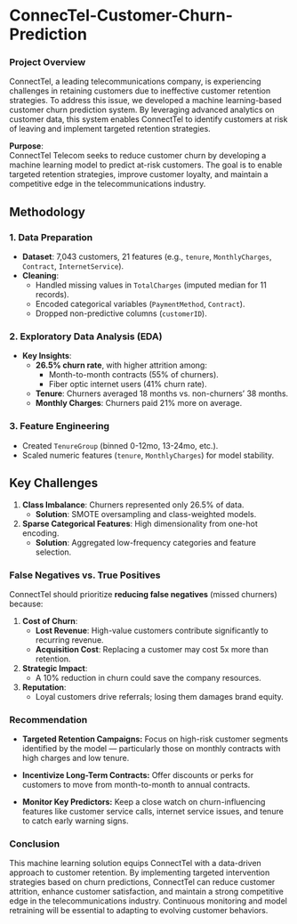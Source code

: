 # ConnecTel-Customer-Churn-Prediction

### Project Overview

ConnectTel, a leading telecommunications company, is experiencing challenges in retaining customers due to ineffective customer retention strategies. To address this issue, we developed a machine learning-based customer churn prediction system. By leveraging advanced analytics on customer data, this system enables ConnectTel to identify customers at risk of leaving and implement targeted retention strategies.

**Purpose**:  
ConnectTel Telecom seeks to reduce customer churn by developing a machine learning model to predict at-risk customers. The goal is to enable targeted retention strategies, improve customer loyalty, and maintain a competitive edge in the telecommunications industry.

## Methodology
### 1. **Data Preparation**
   - **Dataset**: 7,043 customers, 21 features (e.g., `tenure`, `MonthlyCharges`, `Contract`, `InternetService`).
   - **Cleaning**:  
     - Handled missing values in `TotalCharges` (imputed median for 11 records).  
     - Encoded categorical variables (`PaymentMethod`, `Contract`).  
     - Dropped non-predictive columns (`customerID`).  

### 2. **Exploratory Data Analysis (EDA)**
   - **Key Insights**:  
     - **26.5% churn rate**, with higher attrition among:  
       - Month-to-month contracts (55% of churners).  
       - Fiber optic internet users (41% churn rate).  
     - **Tenure**: Churners averaged 18 months vs. non-churners’ 38 months.  
     - **Monthly Charges**: Churners paid 21% more on average.  

### 3. **Feature Engineering**
   - Created `TenureGroup` (binned 0-12mo, 13-24mo, etc.).  
   - Scaled numeric features (`tenure`, `MonthlyCharges`) for model stability.  



## Key Challenges
1. **Class Imbalance**: Churners represented only 26.5% of data.  
   - **Solution**: SMOTE oversampling and class-weighted models.  
2. **Sparse Categorical Features**: High dimensionality from one-hot encoding.  
   - **Solution**: Aggregated low-frequency categories and feature selection.  

  
### **False Negatives vs. True Positives**  
ConnectTel should prioritize **reducing false negatives** (missed churners) because:  
1. **Cost of Churn**:  
   - **Lost Revenue**: High-value customers contribute significantly to recurring revenue.  
   - **Acquisition Cost**: Replacing a customer may cost 5x more than retention.  
2. **Strategic Impact**:  
   - A 10% reduction in churn could save the company resources.  
3. **Reputation**:  
   - Loyal customers drive referrals; losing them damages brand equity.

### Recommendation

-   **Targeted Retention Campaigns:**
Focus on high-risk customer segments identified by the model — particularly those on monthly contracts with high charges and low tenure.

-   **Incentivize Long-Term Contracts:**
Offer discounts or perks for customers to move from month-to-month to annual contracts.

-   **Monitor Key Predictors:**
Keep a close watch on churn-influencing features like customer service calls, internet service issues, and tenure to catch early warning signs.
 
### Conclusion

This machine learning solution equips ConnectTel with a data-driven approach to customer retention. By implementing targeted intervention strategies based on churn predictions, ConnectTel can reduce customer attrition, enhance customer satisfaction, and maintain a strong competitive edge in the telecommunications industry. Continuous monitoring and model retraining will be essential to adapting to evolving customer behaviors.
